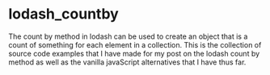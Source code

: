 # lodash_countby

The count by method in lodash can be used to create an object that is a count of something for each element in a collection. This is the collection of source code examples that I have made for my post on the lodash count by method as well as the vanilla javaScript alternatives that I have thus far.